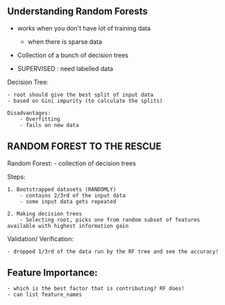 ## Understanding Random Forests

- works when you don't have lot of training data

  - when there is sparse data

- Collection of a bunch of decision trees
- SUPERVISED : need labelled data

Decision Tree:

    - root should give the best split of input data
    - based on Gini impurity (to calculate the splits)

    Disadvantages:
        - Overfitting
        - fails on new data

## RANDOM FOREST TO THE RESCUE

Random Forest: - collection of decision trees

Steps:

    1. Bootstrapped datasets (RANDOMLY)
        - contains 2/3rd of the input data
        - some input data gets repeated

    2. Making decision trees
        - Selecting root, picks one from random subset of features available with highest information gain

Validation/ Verification:

    - dropped 1/3rd of the data run by the RF tree and see the accuracy!

## Feature Importance:

    - which is the best factor that is contributing? RF does!
    - can list feature_names
